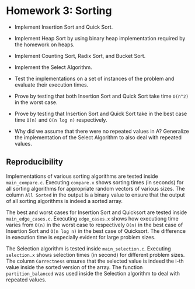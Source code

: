 # Homework 3: Sorting

* Implement Insertion Sort and Quick Sort.
  
* Implement Heap Sort by using binary heap implementation required by the homework on heaps.
  
* Implement Counting Sort, Radix Sort, and Bucket Sort.

* Implement the Select Algorithm.

* Test the implementations on a set of instances of the problem and evaluate their execution times.

* Prove by testing that both Insertion Sort and Quick Sort take time `O(n^2)` in the worst case.

* Prove by testing that Insertion Sort and Quick Sort take in the best case time `O(n)` and `O(n log n)` respectively.

* Why did we assume that there were no repeated values in A? Generalize the implementation of the Select Algorithm to also deal with repeated values.

## Reproducibility

Implementations of various sorting algorithms are tested inside `main_compare.c`. Executing `compare.x` shows sorting times (in seconds) for all sorting algorithms for appropriate random vectors of various sizes. The column `All Sorted` in the output is a binary value to ensure that the output of all sorting algorithms is indeed a sorted array.

The best and worst cases for Insertion Sort and Quicksort are tested inside `main_edge_cases.c`. Executing `edge_cases.x` shows how executiong time varies from `O(n)` in the worst case to respectively `O(n)` in the best case of Insertion Sort and `O(n log n)` in the best case of Quicksort. The difference in execution time is especially evident for large problem sizes.

The Selection algorithm is tested inside `main_selection.c`. Executing `selection.x` shows selection times (in second) for different problem sizes. The column `Correctness` ensures that the selected value is indeed the i-th value inside the sorted version of the array. The function `partition_balanced` was used inside the Selection algorithm to deal with repeated values.
